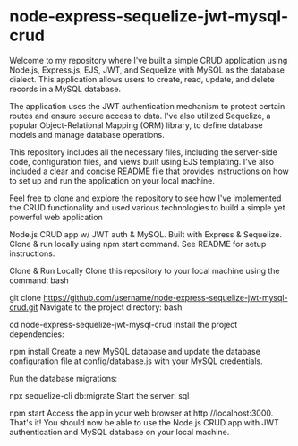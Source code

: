 # node-express-sequelize-jwt-mysql-crud
Welcome to my repository where I've built a simple CRUD application using Node.js, Express.js, EJS, JWT, and Sequelize with MySQL as the database dialect. This application allows users to create, read, update, and delete records in a MySQL database.

The application uses the JWT authentication mechanism to protect certain routes and ensure secure access to data. I've also utilized Sequelize, a popular Object-Relational Mapping (ORM) library, to define database models and manage database operations.

This repository includes all the necessary files, including the server-side code, configuration files, and views built using EJS templating. I've also included a clear and concise README file that provides instructions on how to set up and run the application on your local machine.

Feel free to clone and explore the repository to see how I've implemented the CRUD functionality and used various technologies to build a simple yet powerful web application

Node.js CRUD app w/ JWT auth &amp; MySQL. Built with Express &amp; Sequelize. Clone &amp; run locally using npm start command. See README for setup instructions.


Clone & Run Locally
Clone this repository to your local machine using the command:
bash

git clone https://github.com/username/node-express-sequelize-jwt-mysql-crud.git
Navigate to the project directory:
bash

cd node-express-sequelize-jwt-mysql-crud
Install the project dependencies:

npm install
Create a new MySQL database and update the database configuration file at config/database.js with your MySQL credentials.

Run the database migrations:


npx sequelize-cli db:migrate
Start the server:
sql

npm start
Access the app in your web browser at http://localhost:3000.
That's it! You should now be able to use the Node.js CRUD app with JWT authentication and MySQL database on your local machine.
